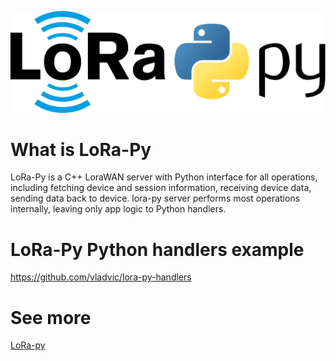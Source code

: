 ![LoRaPy-Logo](./docs/LoRaPy_Logo.svg "LoRaPy Logo")

# What is LoRa-Py

LoRa-Py is a C++ LoraWAN server with Python interface for all operations, including fetching device and session information,
receiving device data, sending data back to device.
lora-py server performs most operations internally, leaving only app logic to Python handlers.

# LoRa-Py Python handlers example

https://github.com/vladvic/lora-py-handlers

# See more

[LoRa-py](https://vladvic.github.io/lora-py/)
